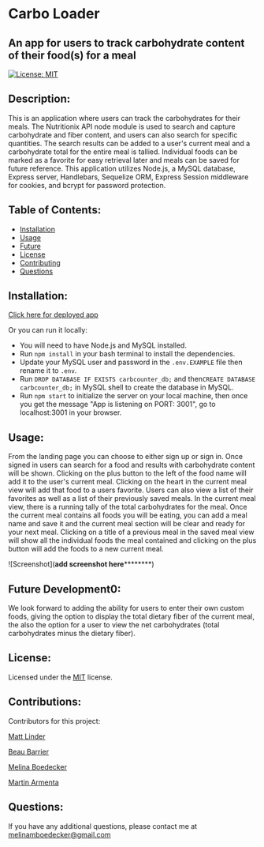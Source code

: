 # Carbo Loader
## An app for users to track carbohydrate content of their food(s) for a meal 

[![License: MIT](https://img.shields.io/badge/License-MIT-yellow.svg)](https://opensource.org/licenses/MIT) 

## Description: 
This is an application where users can track the carbohydrates for their meals. The Nutritionix API node module is used to search and capture carbohydrate and fiber content, and users can also search for specific quantities. The search results can be added to a user's current meal and a carbohydrate total for the entire meal is tallied. Individual foods can be marked as a favorite for easy retrieval later and meals can be saved for future reference.  This application utilizes Node.js, a MySQL database,  Express server, Handlebars, Sequelize ORM, Express Session middleware for cookies, and bcrypt for password protection. 

## Table of Contents: 
* [Installation](#installation)
* [Usage](#usage) 
* [Future](#future) 
* [License](#license) 
* [Contributing](#contributing) 
* [Questions](#questions) 
## Installation: 

[Click here for deployed app](https://carbohydratetracker.herokuapp.com/) 

Or you can run it locally:
* You will need to have Node.js and MySQL installed. 
* Run ```npm install``` in your bash terminal to install the dependencies.
* Update your MySQL user and password in the ``` .env.EXAMPLE ``` file then rename it to ``` .env ```. 
* Run ```DROP DATABASE IF EXISTS carbcounter_db;``` and then```CREATE DATABASE carbcounter_db;``` in MySQL shell to create the database in MySQL. 
* Run ```npm start``` to initialize the server on your local machine, then once you get the message "App is listening on PORT: 3001", go to localhost:3001 in your browser. 


 
## Usage: 
From the landing page you can choose to either sign up or sign in.  Once signed in users can search for a food and results with carbohydrate content will be shown.  Clicking on the plus button to the left of the food name will add it to the user's current meal.  Clicking on the heart in the current meal view will add that food to a users favorite.  Users can also view a list of their favorites as well as a list of their previously saved meals. In the current meal view, there is a running tally of the total carbohydrates for the meal. Once the current meal contains all foods you will be eating, you can add a meal name and save it and the current meal section will be clear and ready for your next meal. Clicking on a title of a previous meal in the saved meal view will show all the individual foods the meal contained and clicking on the plus button will add the foods to a new current meal.  

![Screenshot](**add screenshot here**********)

## Future Development0:
We look forward to adding the ability for users to enter their own custom foods,  giving the option to display the total dietary fiber of the current meal, the also the option for a user to view the net carbohydrates (total carbohydrates minus the dietary fiber). 

## License: 
Licensed under the [MIT](https://opensource.org/licenses/MIT) license. 

## Contributions:
Contributors for this project:  

[Matt Linder](https://github.com/mlin901)  

[Beau Barrier](https://github.com/beaubarrier)  

[Melina Boedecker](https://github.com/melinamboedecker)  

[Martin Armenta](https://github.com/MRAx09)

## Questions: 
If you have any additional questions, please contact me at melinamboedecker@gmail.com
